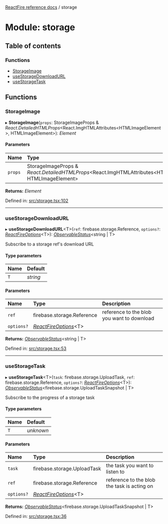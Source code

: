 [ReactFire reference docs](../README.md) / storage

# Module: storage

## Table of contents

### Functions

- [StorageImage](storage.md#storageimage)
- [useStorageDownloadURL](storage.md#usestoragedownloadurl)
- [useStorageTask](storage.md#usestoragetask)

## Functions

### StorageImage

▸ **StorageImage**(`props`: StorageImageProps & *React.DetailedHTMLProps*<React.ImgHTMLAttributes<HTMLImageElement\>, HTMLImageElement\>): *Element*

#### Parameters

| Name | Type |
| :------ | :------ |
| `props` | StorageImageProps & *React.DetailedHTMLProps*<React.ImgHTMLAttributes<HTMLImageElement\>, HTMLImageElement\> |

**Returns:** *Element*

Defined in: [src/storage.tsx:102](https://github.com/FirebaseExtended/reactfire/blob/main/src/storage.tsx#L102)

___

### useStorageDownloadURL

▸ **useStorageDownloadURL**<T\>(`ref`: firebase.storage.Reference, `options?`: [*ReactFireOptions*](../interfaces/index.reactfireoptions.md)<T\>): [*ObservableStatus*](../interfaces/useobservable.observablestatus.md)<string \| T\>

Subscribe to a storage ref's download URL

#### Type parameters

| Name | Default |
| :------ | :------ |
| `T` | *string* |

#### Parameters

| Name | Type | Description |
| :------ | :------ | :------ |
| `ref` | firebase.storage.Reference | reference to the blob you want to download |
| `options?` | [*ReactFireOptions*](../interfaces/index.reactfireoptions.md)<T\> |  |

**Returns:** [*ObservableStatus*](../interfaces/useobservable.observablestatus.md)<string \| T\>

Defined in: [src/storage.tsx:53](https://github.com/FirebaseExtended/reactfire/blob/main/src/storage.tsx#L53)

___

### useStorageTask

▸ **useStorageTask**<T\>(`task`: firebase.storage.UploadTask, `ref`: firebase.storage.Reference, `options?`: [*ReactFireOptions*](../interfaces/index.reactfireoptions.md)<T\>): [*ObservableStatus*](../interfaces/useobservable.observablestatus.md)<firebase.storage.UploadTaskSnapshot \| T\>

Subscribe to the progress of a storage task

#### Type parameters

| Name | Default |
| :------ | :------ |
| `T` | *unknown* |

#### Parameters

| Name | Type | Description |
| :------ | :------ | :------ |
| `task` | firebase.storage.UploadTask | the task you want to listen to |
| `ref` | firebase.storage.Reference | reference to the blob the task is acting on |
| `options?` | [*ReactFireOptions*](../interfaces/index.reactfireoptions.md)<T\> |  |

**Returns:** [*ObservableStatus*](../interfaces/useobservable.observablestatus.md)<firebase.storage.UploadTaskSnapshot \| T\>

Defined in: [src/storage.tsx:36](https://github.com/FirebaseExtended/reactfire/blob/main/src/storage.tsx#L36)
